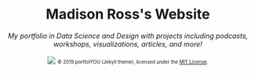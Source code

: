 <div align="center">
    <h1>Madison Ross's Website</h1>
    <i>My portfolio in Data Science and Design with projects including podcasts, workshops, visualizations, articles, and more!</i>
    <br><br>
    <img src="headshot.png">
    <sub><sup>© 2019 portfolYOU (Jekyll theme), licensed under the <a href="./LICENSE">MIT License</a>.</sup></sub>
</div>
